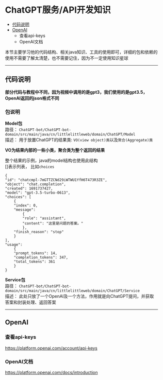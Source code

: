 # ChatGPT服务/API开发知识
- [代码说明](代码说明)
- [OpenAI](OpenAI)
  - 查看api-keys
  - OpenAI文档

本节主要学习他的代码结构、相关java知识、工具的使用即可，详细的包和依赖的使用不需要了解太清楚，也不需要记住，因为不一定使用知识星球
****
## 代码说明

**部分代码与教程中不同，因为视频中调用的是gpt3，我们使用的是gpt3.5，OpenAI返回的json格式不同**

### 包说明
**Model包**  
路径： `ChatGPT-bot/ChatGPT-bot-domain/src/main/java/cn/littlelittleweb/domain/ChatGPT/Model`  
描述： 用于放置ChatGPT的结果类: `VO(view object)类`以及`聚合(Aggregate)类` 

**VO为结果内部的一些小类，聚合类为整个返回的结果**  

整个结果的示例，java的model结构也使用此结构  
[]表示列表， 比如`choices`
````
{
"id": "chatcmpl-7mGTTZCNd29iWTWU1YfH6T473R3ZE",  
"object": "chat.completion",
"created": 1691737427,
"model": "gpt-3.5-turbo-0613",
"choices": [
    {
    "index": 0,
    "message": 
        {
        "role": "assistant",
        "content": "这里是问题的答案。"
        },
    "finish_reason": "stop"
    }
],
"usage": 
    {
    "prompt_tokens": 14,
    "completion_tokens": 347,
    "total_tokens": 361
    }
}
````
**Service包**  
路径： `ChatGPT-bot/ChatGPT-bot-domain/src/main/java/cn/littlelittleweb/domain/ChatGPT/Service`    
描述： 此处只放了一个OpenAI及一个方法，作用就是向ChatGPT提问，并获取答案和封装处理、返回答案
****
## OpenAI
### 查看api-keys
https://platform.openai.com/account/api-keys
### OpenAI文档
https://platform.openai.com/docs/introduction